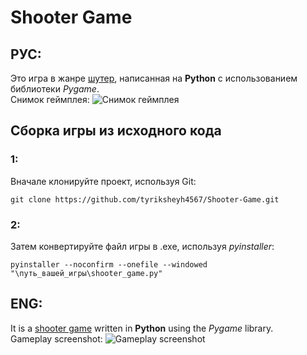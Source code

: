 # Shooter Game
## РУС:
Это игра в жанре [шутер](https://ru.wikipedia.org/wiki/%D0%A8%D1%83%D1%82%D0%B5%D1%80), написанная на **Python** с использованием библиотеки *Pygame*.\
Снимок геймплея:
![Снимок геймплея](https://i.ibb.co/px3fr6Y/gameplay-screenshot.jpg)
## Сборка игры из исходного кода
### 1:
Вначале клонируйте проект, используя Git:<br>
```
git clone https://github.com/tyriksheyh4567/Shooter-Game.git
```
### 2:
Затем конвертируйте файл игры в .exe, используя _pyinstaller_:<br>
```pip
pyinstaller --noconfirm --onefile --windowed "\путь_вашей_игры\shooter_game.py"
```

## ENG:
It is a [shooter game](https://en.wikipedia.org/wiki/Shooter_game) written in **Python** using the *Pygame* library.\
Gameplay screenshot:
![Gameplay screenshot](https://i.ibb.co/px3fr6Y/gameplay-screenshot.jpg)
